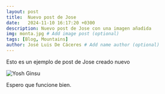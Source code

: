 ```yaml
---
layout: post
title:  Nuevo post de Jose
date:   2024-11-10 16:17:20 +0300
description: Nuevo post de Jose con una imagen añadida
img: monta.jpg # Add image post (optional)
tags: [Blog, Mountains]
author: José Luis De Cáceres # Add name author (optional)
---
```

Esto es un ejemplo de post de Jose creado nuevo

![Yosh Ginsu]({{site.baseurl}}/assets/img/monta.jpg)

Espero que funcione bien.
